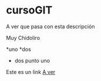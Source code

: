 # cursoGIT

A ver que pasa con esta descripción

Muy Chidoliro

*uno
*dos
  - dos punto uno

Este es un link [A ver](http:rgalindor.com)


